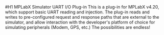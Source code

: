 #H1 MPLabX Simulator UART I/O Plug-in
This is a plug-in for MPLabX v4.20, which support basic UART reading and injection.
The plug-in reads and writes to pre-configured request and response paths that are 
external to the simulator, and allow interaction with the developer's platform of choice
for simulating peripherals (Modem, GPS, etc.) The possibilities are endless! 